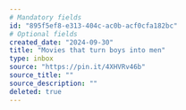```yaml
---
# Mandatory fields
id: "895f5ef8-e313-404c-ac0b-acf0cfa182bc"
# Optional fields
created_date: "2024-09-30"
title: "Movies that turn boys into men"
type: inbox
source: "https://pin.it/4XHVRv46b"
source_title: ""
source_description: ""
deleted: true
---
```

